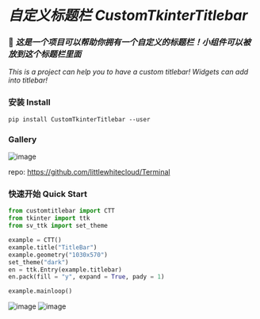 # _自定义标题栏_ _CustomTkinterTitlebar_

### 📃 *这是一个项目可以帮助你拥有一个自定义的标题栏！小组件可以被放到这个标题栏里面*

*This is a project can help you to have a custom titlebar! Widgets can add into titlebar!*

### 安装 Install
```console
pip install CustomTkinterTitlebar --user
```

### Gallery
![image](https://github.com/user-attachments/assets/018c1315-fc94-4ee5-a2a5-396dfb48a471)

repo: https://github.com/littlewhitecloud/Terminal

### 快速开始 Quick Start
```python
from customtitlebar import CTT
from tkinter import ttk
from sv_ttk import set_theme

example = CTT()
example.title("TitleBar")
example.geometry("1030x570")
set_theme("dark")
en = ttk.Entry(example.titlebar)
en.pack(fill = "y", expand = True, pady = 1)

example.mainloop()
```

![image](https://github.com/user-attachments/assets/c04deef7-a2d2-4fb1-be19-3632e4149f6c)
![image](https://github.com/user-attachments/assets/181b8bcf-85ec-4dbc-81b2-086c36bbed11)
